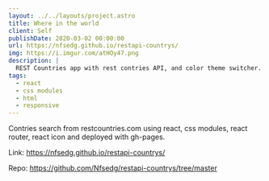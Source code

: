 ```yaml
---
layout: ../../layouts/project.astro
title: Where in the world
client: Self
publishDate: 2020-03-02 00:00:00
url: https://nfsedg.github.io/restapi-countrys/
img: https://i.imgur.com/atHOy47.png
description: |
  REST Countries app with rest contries API, and color theme switcher.
tags:
  - react
  - css modules
  - html
  - responsive
---
```


Contries search from restcountries.com using react, css modules, react router, react icon and deployed with gh-pages.

Link:
https://nfsedg.github.io/restapi-countrys/

Repo:
https://github.com/Nfsedg/restapi-countrys/tree/master